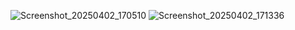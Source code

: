 
![Screenshot_20250402_170510](https://github.com/user-attachments/assets/a3be7adc-1d7b-4135-a01f-9893d4a63694)
![Screenshot_20250402_171336](https://github.com/user-attachments/assets/0c394560-789f-4886-8e9c-83cfb7af5440)
